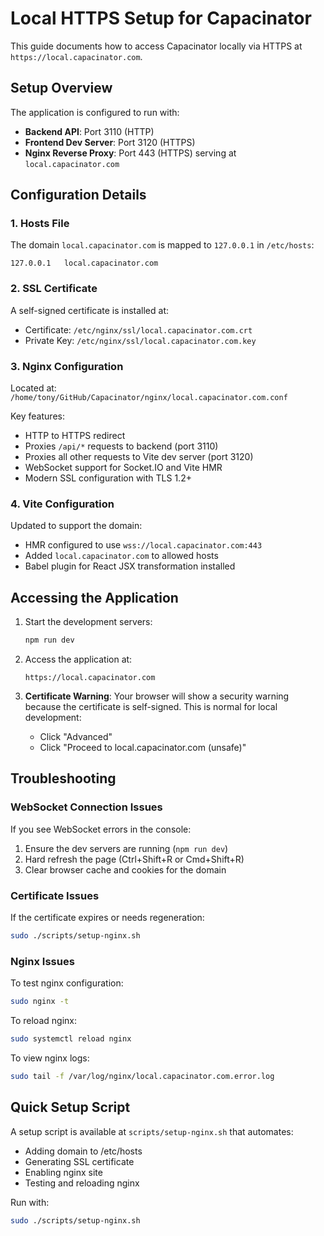 # Local HTTPS Setup for Capacinator

This guide documents how to access Capacinator locally via HTTPS at `https://local.capacinator.com`.

## Setup Overview

The application is configured to run with:
- **Backend API**: Port 3110 (HTTP)
- **Frontend Dev Server**: Port 3120 (HTTPS)
- **Nginx Reverse Proxy**: Port 443 (HTTPS) serving at `local.capacinator.com`

## Configuration Details

### 1. Hosts File
The domain `local.capacinator.com` is mapped to `127.0.0.1` in `/etc/hosts`:
```
127.0.0.1   local.capacinator.com
```

### 2. SSL Certificate
A self-signed certificate is installed at:
- Certificate: `/etc/nginx/ssl/local.capacinator.com.crt`
- Private Key: `/etc/nginx/ssl/local.capacinator.com.key`

### 3. Nginx Configuration
Located at: `/home/tony/GitHub/Capacinator/nginx/local.capacinator.com.conf`

Key features:
- HTTP to HTTPS redirect
- Proxies `/api/*` requests to backend (port 3110)
- Proxies all other requests to Vite dev server (port 3120)
- WebSocket support for Socket.IO and Vite HMR
- Modern SSL configuration with TLS 1.2+

### 4. Vite Configuration
Updated to support the domain:
- HMR configured to use `wss://local.capacinator.com:443`
- Added `local.capacinator.com` to allowed hosts
- Babel plugin for React JSX transformation installed

## Accessing the Application

1. Start the development servers:
   ```bash
   npm run dev
   ```

2. Access the application at:
   ```
   https://local.capacinator.com
   ```

3. **Certificate Warning**: Your browser will show a security warning because the certificate is self-signed. This is normal for local development:
   - Click "Advanced" 
   - Click "Proceed to local.capacinator.com (unsafe)"

## Troubleshooting

### WebSocket Connection Issues
If you see WebSocket errors in the console:
1. Ensure the dev servers are running (`npm run dev`)
2. Hard refresh the page (Ctrl+Shift+R or Cmd+Shift+R)
3. Clear browser cache and cookies for the domain

### Certificate Issues
If the certificate expires or needs regeneration:
```bash
sudo ./scripts/setup-nginx.sh
```

### Nginx Issues
To test nginx configuration:
```bash
sudo nginx -t
```

To reload nginx:
```bash
sudo systemctl reload nginx
```

To view nginx logs:
```bash
sudo tail -f /var/log/nginx/local.capacinator.com.error.log
```

## Quick Setup Script

A setup script is available at `scripts/setup-nginx.sh` that automates:
- Adding domain to /etc/hosts
- Generating SSL certificate
- Enabling nginx site
- Testing and reloading nginx

Run with:
```bash
sudo ./scripts/setup-nginx.sh
```